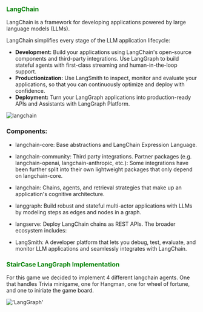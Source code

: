 ### <span style="color: green">LangChain</span>

LangChain is a framework for developing applications powered by large language models (LLMs).

LangChain simplifies every stage of the LLM application lifecycle:

* **Development:** Build your applications using LangChain's open-source components and third-party integrations. Use LangGraph to build stateful agents with first-class streaming and human-in-the-loop support.
* **Productionization:** Use LangSmith to inspect, monitor and evaluate your applications, so that you can continuously optimize and deploy with confidence.
* **Deployment:** Turn your LangGraph applications into production-ready APIs and Assistants with LangGraph Platform.

![langchain](./langchain_stack_112024_dark.svg)

### Components:

* langchain-core: Base abstractions and LangChain Expression Language.
* langchain-community: Third party integrations.
Partner packages (e.g. langchain-openai, langchain-anthropic, etc.): Some integrations have been further split into their own lightweight packages that only depend on langchain-core.
* langchain: Chains, agents, and retrieval strategies that make up an application's cognitive architecture.
* langgraph: Build robust and stateful multi-actor applications with LLMs by modeling steps as edges and nodes in a graph.
* langserve: Deploy LangChain chains as REST APIs.
The broader ecosystem includes:

* LangSmith: A developer platform that lets you debug, test, evaluate, and monitor LLM applications and seamlessly integrates with LangChain.
### <span style="color: green">StairCase LangGraph Implementation</span>
For this game we decided to implement 4 different langchain agents. One that handles Trivia minigame, one for Hangman, one for wheel of fortune, and one to iniriate the game board.

!['LangGraph'](LangGraph.png)


